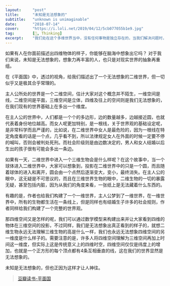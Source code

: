 ```yaml
---
layout:     "post"
title:      "未知是无法想象的"
subtitle:   "unknown is unimaginable"
date:       "2018-07-14"
cover:      "https://i.loli.net/2019/04/12/5cb077055b1e9.jpg"
tag:        [📔, Thinking]
excerpt:    "我们处在这个多维世界当中，没有任何事物是独立存在的，当我们解决问题时，如果我们能调用其所涉及到的各学科知识综合起来分析问题..."
---
```


如果有人在你面前描述出四维物体的样子，你能够在脑海中想象出它吗？
对于我们来说，未知是无法想象的，想象力再丰富的人，也只是对现实世界的抽象再重组。

在《平面国》中，透过的视角，给我们描述出了一个无法想象的二维世界，但一切似乎又是极其合乎常理的。

主人公所处的世界是一个二维空间，估计大家对这个概念并不陌生，一维空间是线，二维空间是平面，三维空间是立体，四维及往上的空间则是我们无法想象的，在我们现有的世界基础上在多出一个维度。

在主人公的世界中，人们都是一个个的多边形，边的数量越多，边越接近圆，也就代表着身份地位越高。而女人呢更加特别，是一根线，关于世界观的基础设定呢，是非常科学而且严谨的，比如说，在二维世界中女人是最危险的，因为一根线在特定角度看的话是一个点，几乎看不到，所以法律规定女人在外面的时候一定要不停的喊叫，否则会被判处死刑。而社会阶级则是由边数决定的，男人和女人结婚以后生出的孩子很有可能会多出一条边。

如果有一天，二维世界中进入一个三维生物会是什么样呢？在这个故事中，当一个球体进入二维世界中，大家可以想象到，投影在二维世界中的只是一个圆，而且随着球体的进入和离开，圆会由一个点然后逐渐变大，变小，最终消失。在主人公的眼中，这无疑是不可思议的，而且在三维世界生物的眼中，二维生物的一切的暴露无疑，甚至包括内脏，因为从我们的角度来看，一张纸上是无法藏着什么东西的。

有趣的是，作者也给我们构建了一个一维世界，主人公梦到了一维世界，在一维世界中，所有的生物都生活在一条线上，但是同样也有结婚生子许多的社会规则，作者同样给我们构建了一个完整的世界观。

那四维空间又是怎样的呢，我们可以通过数学模型来构建出来并让大家看到四维的物体在三维空间的投影，不过同样，我们是无法想象出真正看到的样子的，就想二维生物永远无法理解三维生物的高是什么一样，我们也永远无法想象四维空间的另一维度是什么样子的。需要注意的是，许多人将四维空间理解为三维空间再加上时间这一维度，但实际上这是传统意义上的四维时空，四维空间仅仅是纬度上的增加，也就是一个正方形的每个顶点都有4条互相垂直的线，这在我们的世界显然是无法想象的。

未知是无法想象的，但也正因为这样才让人神往。

> [豆瓣读书-平面国](https://book.douban.com/subject/3774646/)
